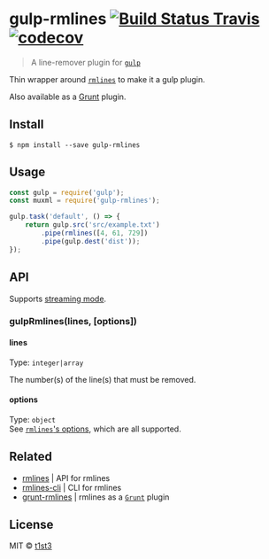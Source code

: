 # gulp-rmlines [![Build Status Travis](https://travis-ci.org/t1st3/gulp-rmlines.svg?branch=master)](https://travis-ci.org/t1st3/gulp-rmlines) [![codecov](https://codecov.io/gh/t1st3/gulp-rmlines/badge.svg?branch=master)](https://codecov.io/gh/t1st3/gulp-rmlines?branch=master)

> A line-remover plugin for [`gulp`](http://gulpjs.com/)

Thin wrapper around [`rmlines`](https://github.com/t1st3/rmlines) to make it a gulp plugin.

Also available as a [Grunt](https://github.com/t1st3/grunt-rmlines) plugin.


## Install

```
$ npm install --save gulp-rmlines
```


## Usage

```js
const gulp = require('gulp');
const muxml = require('gulp-rmlines');

gulp.task('default', () => {
    return gulp.src('src/example.txt')
        .pipe(rmlines([4, 61, 729])
        .pipe(gulp.dest('dist'));
});
```


## API

Supports [streaming mode](https://github.com/gulpjs/gulp/blob/master/docs/API.md#optionsbuffer).

### gulpRmlines(lines, [options])

#### lines

Type: `integer|array`

The number(s) of the line(s) that must be removed.

#### options

Type: `object`<br>
See [`rmlines`'s options](https://github.com/t1st3/rmlines#options), which are all supported.


## Related

* [rmlines](https://github.com/t1st3/rmlines) | API for rmlines
* [rmlines-cli](https://github.com/t1st3/rmlines-cli) | CLI for rmlines
* [grunt-rmlines](https://github.com/t1st3/grunt-rmlines) | rmlines as a [`Grunt`](http://gruntjs.com/) plugin


## License

MIT © [t1st3](https://t1st3.com)
